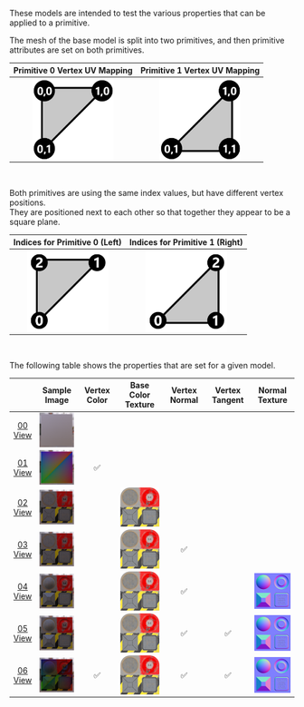 These models are intended to test the various properties that can be applied to a primitive.  

The mesh of the base model is split into two primitives, and then primitive attributes are set on both primitives.  

Primitive 0 Vertex UV Mapping | Primitive 1 Vertex UV Mapping
:---: | :---:
<img src="Figures/UVSpace2.png" height="144" width="144" align="middle"> | <img src="Figures/UVSpace3.png" height="144" width="144" align="middle"> 

<br>

Both primitives are using the same index values, but have different vertex positions.  
They are positioned next to each other so that together they appear to be a square plane.

Indices for Primitive 0 (Left) | Indices for Primitive 1 (Right)
:---: | :---:
<img src="Figures/Indices_Primitive0.png" height="144" width="144" align="middle"> | <img src="Figures/Indices_Primitive1.png" height="144" width="144" align="middle">


<br>

The following table shows the properties that are set for a given model.  

|   | Sample Image | Vertex Color | Base Color Texture | Vertex Normal | Vertex Tangent | Normal Texture |
| :---: | :---: | :---: | :---: | :---: | :---: | :---: |
| [00](Mesh_Primitives_00.gltf)<br>[View](https://bghgary.github.io/glTF-Assets-Viewer/?folder=10&model=0) | [<img src="Thumbnails/Mesh_Primitives_00.png" align="middle">](SampleImages/Mesh_Primitives_00.png) |   |   |   |   |   |
| [01](Mesh_Primitives_01.gltf)<br>[View](https://bghgary.github.io/glTF-Assets-Viewer/?folder=10&model=1) | [<img src="Thumbnails/Mesh_Primitives_01.png" align="middle">](SampleImages/Mesh_Primitives_01.png) | :white_check_mark: |   |   |   |   |
| [02](Mesh_Primitives_02.gltf)<br>[View](https://bghgary.github.io/glTF-Assets-Viewer/?folder=10&model=2) | [<img src="Thumbnails/Mesh_Primitives_02.png" align="middle">](SampleImages/Mesh_Primitives_02.png) |   | [<img src="Thumbnails/BaseColor_Plane.png" align="middle">](Textures/BaseColor_Plane.png) |   |   |   |
| [03](Mesh_Primitives_03.gltf)<br>[View](https://bghgary.github.io/glTF-Assets-Viewer/?folder=10&model=3) | [<img src="Thumbnails/Mesh_Primitives_03.png" align="middle">](SampleImages/Mesh_Primitives_03.png) |   | [<img src="Thumbnails/BaseColor_Plane.png" align="middle">](Textures/BaseColor_Plane.png) | :white_check_mark: |   |   |
| [04](Mesh_Primitives_04.gltf)<br>[View](https://bghgary.github.io/glTF-Assets-Viewer/?folder=10&model=4) | [<img src="Thumbnails/Mesh_Primitives_04.png" align="middle">](SampleImages/Mesh_Primitives_04.png) |   | [<img src="Thumbnails/BaseColor_Plane.png" align="middle">](Textures/BaseColor_Plane.png) | :white_check_mark: |   | [<img src="Thumbnails/Normal_Plane.png" align="middle">](Textures/Normal_Plane.png) |
| [05](Mesh_Primitives_05.gltf)<br>[View](https://bghgary.github.io/glTF-Assets-Viewer/?folder=10&model=5) | [<img src="Thumbnails/Mesh_Primitives_05.png" align="middle">](SampleImages/Mesh_Primitives_05.png) |   | [<img src="Thumbnails/BaseColor_Plane.png" align="middle">](Textures/BaseColor_Plane.png) | :white_check_mark: | :white_check_mark: | [<img src="Thumbnails/Normal_Plane.png" align="middle">](Textures/Normal_Plane.png) |
| [06](Mesh_Primitives_06.gltf)<br>[View](https://bghgary.github.io/glTF-Assets-Viewer/?folder=10&model=6) | [<img src="Thumbnails/Mesh_Primitives_06.png" align="middle">](SampleImages/Mesh_Primitives_06.png) | :white_check_mark: | [<img src="Thumbnails/BaseColor_Plane.png" align="middle">](Textures/BaseColor_Plane.png) | :white_check_mark: | :white_check_mark: | [<img src="Thumbnails/Normal_Plane.png" align="middle">](Textures/Normal_Plane.png) |
 
